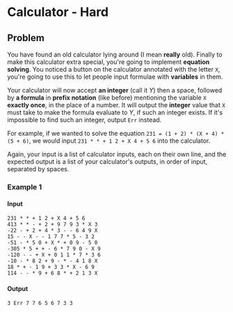 # Calculator - Hard

## Problem

You have found an old calculator lying around (I mean **really** old). Finally
to make this calculator extra special, you're going to implement **equation
solving**. You noticed a button on the calculator annotated with the letter `X`,
you're going to use this to let people input formulae with **variables** in
them.

Your calculator will now accept **an integer** (call it *Y*) then a space,
followed by **a formula** in **prefix notation** (like before) mentioning the
variable `X` **exactly once**, in the place of a number. It will output the
**integer** value that `X` must take to make the formula evaluate to *Y*, if
such an integer exists. If it's impossible to find such an integer, output `Err`
instead.

For example, if we wanted to solve the equation `231 = (1 + 2) * (X + 4) * (5 +
6)`, we would input `231 * * + 1 2 + X 4 + 5 6` into the calculator.

Again, your input is a list of calculator inputs, each on their own line, and
the expected output is a list of your calculator's outputs, in order of input,
separated by spaces.

### Example 1

#### Input

```
231 * * + 1 2 + X 4 + 5 6
413 * * - + 2 + 9 7 9 3 * X 3
-22 - + 2 + 4 * 3 - - 6 4 9 X
15 - - X - - 1 7 7 * 5 - 3 2
-51 - * 5 0 + X * + 0 9 - 5 0
-305 * 5 + + - 6 * 7 9 0 - X 9
-120 - - + X + 0 1 1 * 7 * 3 6
-10 - * 8 2 + 9 - * - 4 1 8 X
18 * + - 1 9 + 3 3 * X - 6 9
114 - - * 9 + 6 8 * + 2 1 3 X
```

#### Output

```
3 Err 7 7 6 5 6 7 3 3
```
